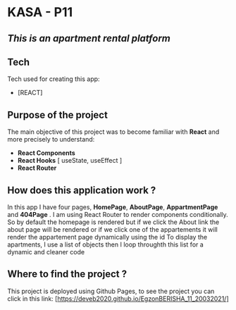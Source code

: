 # KASA - P11
## _This is an apartment rental platform_

## Tech

Tech used for creating this app:
- [REACT] 

## Purpose of the project 

The main objective of this project was to become familiar with **React** and more precisely to understand:
- **React Components**
- **React Hooks** [ useState, useEffect ]
- **React Router**


## How does this application work ?

In this app I have four pages, **HomePage**, **AboutPage**, **AppartmentPage** and **404Page**
.
I am using React Router to render components conditionally.
So by default the homepage is rendered but if we click the About link the about page will be rendered or if we click one of the appartements it will render the appartement page dynamically using the id
To display the apartments, I use a list of objects then I loop throughth this list for a dynamic and cleaner code


## Where to find the project ?

This project is deployed using Github Pages, to see the project you can click in this link:
[https://deveb2020.github.io/EgzonBERISHA_11_20032021/]




